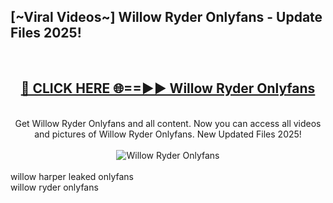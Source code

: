 <h2>[~Viral Videos~] Willow Ryder Onlyfans - Update Files 2025!</h2>
<br>
<div align="center">
<h2><a href="https://betterlinks.top/A2PfLJ" rel="nofollow">🔴 CLICK HERE 🌐==►► Willow Ryder Onlyfans</a></h2>
<br>
Get Willow Ryder Onlyfans and all content. Now you can access all videos and pictures of Willow Ryder Onlyfans. New Updated Files 2025!
<br>
<br>
<a href="https://betterlinks.top/A2PfLJ" rel="nofollow" data-target="animated-image.originalLink"><img src="https://i.ibb.co.com/WyWwxjT/player-gif2.gif" alt="Willow Ryder Onlyfans" style="max-width: 100%; display: inline-block;" data-target="animated-image.originalImage"></a>
</div>
<br>
willow harper leaked onlyfans<br>
willow ryder onlyfans